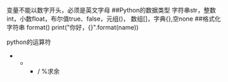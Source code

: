 变量不能以数字开头，必须是英文字母
##Python的数据类型
字符串str，整数int，小数float，布尔值true、false，元组()，
数组[]，字典{},空none
##格式化字符串
format()
print("你好，{}".format(name))

python的运算符
+   -   *   /   %求余
